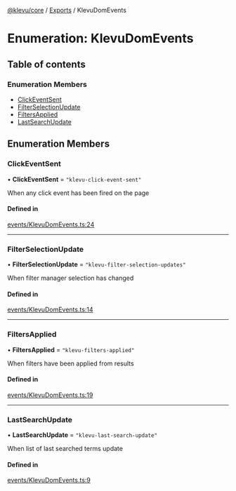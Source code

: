 [@klevu/core]() / [Exports](../modules.md) / KlevuDomEvents

# Enumeration: KlevuDomEvents

## Table of contents

### Enumeration Members

- [ClickEventSent](KlevuDomEvents.md#clickeventsent)
- [FilterSelectionUpdate](KlevuDomEvents.md#filterselectionupdate)
- [FiltersApplied](KlevuDomEvents.md#filtersapplied)
- [LastSearchUpdate](KlevuDomEvents.md#lastsearchupdate)

## Enumeration Members

### ClickEventSent

• **ClickEventSent** = ``"klevu-click-event-sent"``

When any click event has been fired on the page

#### Defined in

[events/KlevuDomEvents.ts:24](https://github.com/klevultd/frontend-sdk/blob/f1babb6/packages/klevu-core/src/events/KlevuDomEvents.ts#L24)

___

### FilterSelectionUpdate

• **FilterSelectionUpdate** = ``"klevu-filter-selection-updates"``

When filter manager selection has changed

#### Defined in

[events/KlevuDomEvents.ts:14](https://github.com/klevultd/frontend-sdk/blob/f1babb6/packages/klevu-core/src/events/KlevuDomEvents.ts#L14)

___

### FiltersApplied

• **FiltersApplied** = ``"klevu-filters-applied"``

When filters have been applied from results

#### Defined in

[events/KlevuDomEvents.ts:19](https://github.com/klevultd/frontend-sdk/blob/f1babb6/packages/klevu-core/src/events/KlevuDomEvents.ts#L19)

___

### LastSearchUpdate

• **LastSearchUpdate** = ``"klevu-last-search-update"``

When list of last searched terms update

#### Defined in

[events/KlevuDomEvents.ts:9](https://github.com/klevultd/frontend-sdk/blob/f1babb6/packages/klevu-core/src/events/KlevuDomEvents.ts#L9)
